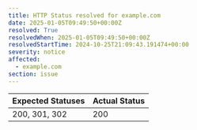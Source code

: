 ```yaml
---
title: HTTP Status resolved for example.com
date: 2025-01-05T09:49:50+00:00Z
resolved: True
resolvedWhen: 2025-01-05T09:49:50+00:00Z
resolvedStartTime: 2024-10-25T21:09:43.191474+00:00
severity: notice
affected:
  - example.com
section: issue
---
```


| Expected Statuses | Actual Status  |
|-------------------|----------------|
| 200, 301, 302 | 200 |
